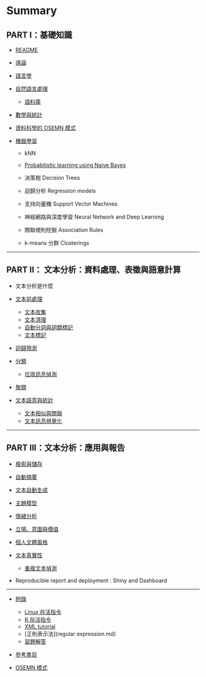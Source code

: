 # Summary

## PART I：基礎知識

* [README](README.md)
* [導論](introductionmd.md)
* [語言學](linguistic_fundamentals.md)

* [自然語言處理](nlp.md)
  * [語料庫](corpus.md)


* [數學與統計](math_fundamentals.md)

* [資料科學的 OSEMN 模式](osemn-模式.md)

* [機器學習](machine_learning.md)

  * kNN
  * [Probabilistic learning using Naive Bayes ](bayesian_network.md)
  * 決策樹 Decision Trees
  * 迴歸分析 Regression models

  * 支持向量機 Support Vector Machines

  * 神經網路與深度學習 Neural Network and Deep Learning
  * 關聯規則挖掘 Association Rules
  * k-means 分群 Clusterings


---

## PART II： 文本分析：資料處理、表徵與語意計算

* 文本分析是什麼

* [文本前處理](text_preprocessing.md)

  * [文本收集](text_collection.md)
  * [文本清理](cleaning.md)
  * [自動分詞與詞類標記](cws_pos.md)
  * [文本標記](text_annotation.md)

* [迴歸預測](regression.md)

* [分類](text_classification.md)

  * [垃圾訊息偵測](spam.md)

* [聚類](text-clustering.md)

* [文本語意與統計](text_semantics.md)

  * [文本相似與關聯](similarity_association.md)
  * [文本訊息視覺化](visualization.md)


---

## PART III：文本分析：應用與報告

* [檢索與儲存](text_retrieval_storage.md)
* [自動摘要](text_summarization.md)
* [文本自動生成](text_generator.md)
* [主題模型](topic-modeling.md)
* [情緒分析](sentiment_analysis.md)
* [立場、意圖與價值](stance-detection.md)
* [個人文體風格](stylometrics.md)
* [文本真實性](authenticity.md)
  * [重複文本偵測](textreuse_md.md)


* Reproducible report and deployment : Shiny and Dashboard

---

* [附錄](appendix.md)

  * [Linux 存活指令](linux_survival.md)
  * [R 存活指令](r_survival.md)
  * [XML tutorial](xml_tutorial.md)
  * [正則表示法](regular expression.md)
  * [習題解答](solution.md)

* [參考書目](references.md)

* [OSEMN 模式](osemn-模式.md)


